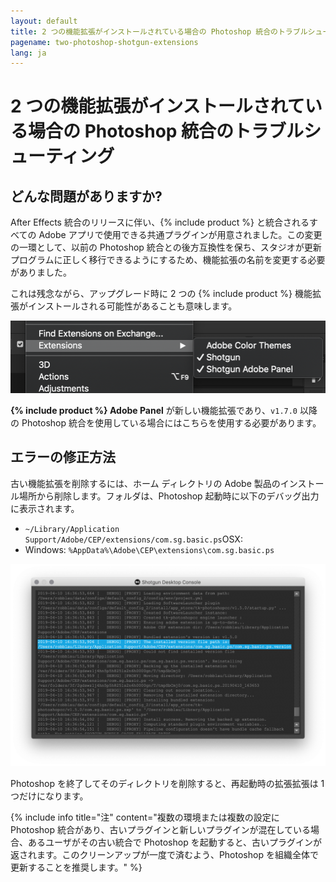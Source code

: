 ```yaml
---
layout: default
title: 2 つの機能拡張がインストールされている場合の Photoshop 統合のトラブルシューティング
pagename: two-photoshop-shotgun-extensions
lang: ja
---
```


# 2 つの機能拡張がインストールされている場合の Photoshop 統合のトラブルシューティング

## どんな問題がありますか?

After Effects 統合のリリースに伴い、{% include product %} と統合されるすべての Adobe アプリで使用できる共通プラグインが用意されました。この変更の一環として、以前の Photoshop 統合との後方互換性を保ち、スタジオが更新プログラムに正しく移行できるようにするため、機能拡張の名前を変更する必要がありました。

これは残念ながら、アップグレード時に 2 つの {% include product %} 機能拡張がインストールされる可能性があることも意味します。

![Photoshop メニューに複数の {% include product %} 機能拡張が表示される](./images/photoshop-extension-panel.png)

**{% include product %} Adobe Panel** が新しい機能拡張であり、`v1.7.0` 以降の Photoshop 統合を使用している場合にはこちらを使用する必要があります。

## エラーの修正方法

古い機能拡張を削除するには、ホーム ディレクトリの Adobe 製品のインストール場所から削除します。フォルダは、Photoshop 起動時に以下のデバッグ出力に表示されます。

- `~/Library/Application Support/Adobe/CEP/extensions/com.sg.basic.ps`OSX:
- Windows: `%AppData%\Adobe\CEP\extensions\com.sg.basic.ps`

![Photoshop メニューに複数の {% include product %} 機能拡張が表示される](./images/shotgun-desktop-console-photoshop-extension.png)

Photoshop を終了してそのディレクトリを削除すると、再起動時の拡張拡張は 1 つだけになります。

{% include info title="注" content="複数の環境または複数の設定に Photoshop 統合があり、古いプラグインと新しいプラグインが混在している場合、あるユーザがその古い統合で Photoshop を起動すると、古いプラグインが返されます。このクリーンアップが一度で済むよう、Photoshop を組織全体で更新することを推奨します。" %}
